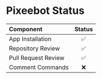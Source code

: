 # Pixeebot Status

| Component           |       Status       |
|:--------------------|:------------------:|
| App Installation    | :white_check_mark: |
| Repository Review   | :white_check_mark: |
| Pull Request Review | :white_check_mark: |
| Comment Commands    |        :x:         |